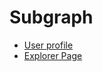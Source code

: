 # Subgraph

- [User profile](https://thegraph.com/explorer/profile/0xf846f3635e9e3f5c193eda1c155c985d7a57d225?view=Overview&chain=arbitrum-one)
- [Explorer Page](https://thegraph.com/explorer/subgraphs/9qvNvZxejVkpchiYyAahnA2kUkc7cxEoQUpYkjMkLe5w?view=Query&chain=arbitrum-one)